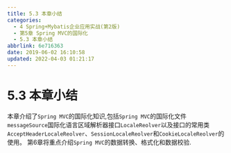 ```yaml
---
title: 5.3 本章小结
categories: 
  - 4 Spring+Mybatis企业应用实战(第2版)
  - 第5章 Spring MVC的国际化
  - 5.3 本章小结
abbrlink: 6e716363
date: 2019-06-02 16:10:58
updated: 2022-04-03 01:21:17
---
```

# 5.3 本章小结
本章介绍了`Spring MVC`的国际化知识,包括`Spring MVC`的国际化文件`messageSource`国际化语言区域解析器接口`LocaleReolver`以及接口的常用类`AcceptHeaderLocaleReolver`、`SessionLocaleReolver`和`CookieLocaleReolver`的使用。
第6章将重点介绍`Spring MVC`的数据转换、格式化和数据校验.
